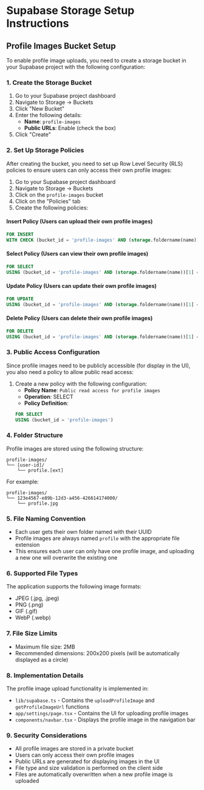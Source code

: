 # Supabase Storage Setup Instructions

## Profile Images Bucket Setup

To enable profile image uploads, you need to create a storage bucket in your Supabase project with the following configuration:

### 1. Create the Storage Bucket

1. Go to your Supabase project dashboard
2. Navigate to Storage → Buckets
3. Click "New Bucket"
4. Enter the following details:
   - **Name**: `profile-images`
   - **Public URLs**: Enable (check the box)
5. Click "Create"

### 2. Set Up Storage Policies

After creating the bucket, you need to set up Row Level Security (RLS) policies to ensure users can only access their own profile images:

1. Go to your Supabase project dashboard
2. Navigate to Storage → Buckets
3. Click on the `profile-images` bucket
4. Click on the "Policies" tab
5. Create the following policies:

#### Insert Policy (Users can upload their own profile images)
```sql
FOR INSERT
WITH CHECK (bucket_id = 'profile-images' AND (storage.foldername(name))[1] = auth.uid()::text)
```

#### Select Policy (Users can view their own profile images)
```sql
FOR SELECT
USING (bucket_id = 'profile-images' AND (storage.foldername(name))[1] = auth.uid()::text)
```

#### Update Policy (Users can update their own profile images)
```sql
FOR UPDATE
USING (bucket_id = 'profile-images' AND (storage.foldername(name))[1] = auth.uid()::text)
```

#### Delete Policy (Users can delete their own profile images)
```sql
FOR DELETE
USING (bucket_id = 'profile-images' AND (storage.foldername(name))[1] = auth.uid()::text)
```

### 3. Public Access Configuration

Since profile images need to be publicly accessible (for display in the UI), you also need a policy to allow public read access:

1. Create a new policy with the following configuration:
   - **Policy Name**: `Public read access for profile images`
   - **Operation**: SELECT
   - **Policy Definition**:
   ```sql
   FOR SELECT
   USING (bucket_id = 'profile-images')
   ```

### 4. Folder Structure

Profile images are stored using the following structure:
```
profile-images/
└── [user-id]/
    └── profile.[ext]
```

For example:
```
profile-images/
└── 123e4567-e89b-12d3-a456-426614174000/
    └── profile.jpg
```

### 5. File Naming Convention

- Each user gets their own folder named with their UUID
- Profile images are always named `profile` with the appropriate file extension
- This ensures each user can only have one profile image, and uploading a new one will overwrite the existing one

### 6. Supported File Types

The application supports the following image formats:
- JPEG (.jpg, .jpeg)
- PNG (.png)
- GIF (.gif)
- WebP (.webp)

### 7. File Size Limits

- Maximum file size: 2MB
- Recommended dimensions: 200x200 pixels (will be automatically displayed as a circle)

### 8. Implementation Details

The profile image upload functionality is implemented in:
- `lib/supabase.ts` - Contains the `uploadProfileImage` and `getProfileImageUrl` functions
- `app/settings/page.tsx` - Contains the UI for uploading profile images
- `components/navbar.tsx` - Displays the profile image in the navigation bar

### 9. Security Considerations

- All profile images are stored in a private bucket
- Users can only access their own profile images
- Public URLs are generated for displaying images in the UI
- File type and size validation is performed on the client side
- Files are automatically overwritten when a new profile image is uploaded